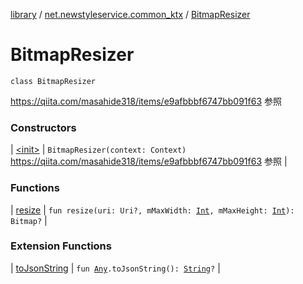 [library](../../index.md) / [net.newstyleservice.common_ktx](../index.md) / [BitmapResizer](./index.md)

# BitmapResizer

`class BitmapResizer`

https://qiita.com/masahide318/items/e9afbbbf6747bb091f63 参照

### Constructors

| [&lt;init&gt;](-init-.md) | `BitmapResizer(context: Context)`<br>https://qiita.com/masahide318/items/e9afbbbf6747bb091f63 参照 |

### Functions

| [resize](resize.md) | `fun resize(uri: Uri?, mMaxWidth: `[`Int`](https://kotlinlang.org/api/latest/jvm/stdlib/kotlin/-int/index.html)`, mMaxHeight: `[`Int`](https://kotlinlang.org/api/latest/jvm/stdlib/kotlin/-int/index.html)`): Bitmap?` |

### Extension Functions

| [toJsonString](../../net.newstyleservice.common_ktx.extension/kotlin.-any/to-json-string.md) | `fun `[`Any`](https://kotlinlang.org/api/latest/jvm/stdlib/kotlin/-any/index.html)`.toJsonString(): `[`String`](https://kotlinlang.org/api/latest/jvm/stdlib/kotlin/-string/index.html)`?` |

